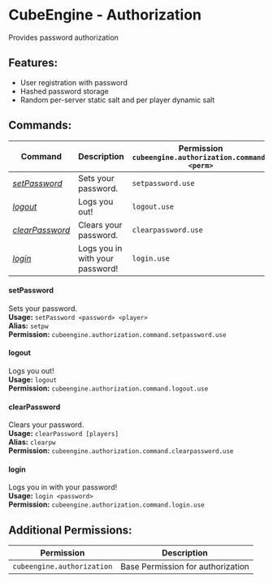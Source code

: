 # CubeEngine - Authorization
Provides password authorization

## Features:
 - User registration with password
 - Hashed password storage
 - Random per-server static salt and per player dynamic salt

## Commands:

| Command | Description | Permission<br>`cubeengine.authorization.command.<perm>` |
| --- | --- | --- |
| [*setPassword*](#setpassword) | Sets your password. | `setpassword.use` |
| [*logout*](#logout) | Logs you out! | `logout.use` |
| [*clearPassword*](#clearpassword) | Clears your password. | `clearpassword.use` |
| [*login*](#login) | Logs you in with your password! | `login.use` |

#### setPassword  
Sets your password.  
**Usage:** `setPassword <password> <player>`  
**Alias:** `setpw`  
**Permission:** `cubeengine.authorization.command.setpassword.use`  
  

#### logout  
Logs you out!  
**Usage:** `logout `  
**Permission:** `cubeengine.authorization.command.logout.use`  
  

#### clearPassword  
Clears your password.  
**Usage:** `clearPassword [players]`  
**Alias:** `clearpw`  
**Permission:** `cubeengine.authorization.command.clearpassword.use`  
  

#### login  
Logs you in with your password!  
**Usage:** `login <password>`  
**Permission:** `cubeengine.authorization.command.login.use`  
  

## Additional Permissions:

| Permission | Description |
| --- | --- |
| `cubeengine.authorization` | Base Permission for authorization |